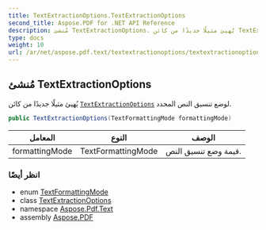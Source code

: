 ```yaml
---
title: TextExtractionOptions.TextExtractionOptions
second_title: Aspose.PDF for .NET API Reference
description: مُنشئ TextExtractionOptions. يُهيئ مثيلًا جديدًا من كائن TextExtractionOptions لوضع تنسيق النص المحدد
type: docs
weight: 10
url: /ar/net/aspose.pdf.text/textextractionoptions/textextractionoptions/
---
```

## مُنشئ TextExtractionOptions

يُهيئ مثيلًا جديدًا من كائن [`TextExtractionOptions`](../) لوضع تنسيق النص المحدد.

```csharp
public TextExtractionOptions(TextFormattingMode formattingMode)
```

| المعامل | النوع | الوصف |
| --- | --- | --- |
| formattingMode | TextFormattingMode | قيمة وضع تنسيق النص. |

### انظر أيضًا

* enum [TextFormattingMode](../../textextractionoptions.textformattingmode/)
* class [TextExtractionOptions](../)
* namespace [Aspose.Pdf.Text](../../../aspose.pdf.text/)
* assembly [Aspose.PDF](../../../)